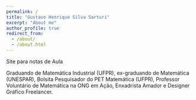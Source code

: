 ```yaml
---
permalink: /
title: "Gustavo Henrique Silva Sarturi"
excerpt: "About me"
author_profile: true
redirect_from: 
  - /about/
  - /about.html
---
```



Site para notas de Aula

Graduando de Matemática Industrial (UFPR), ex-graduando de Matemática (UNESPAR), Bolsita Pesquisador do PET Matemática (UFPR), Professor Voluntário de Matemática na ONG em Ação, Enxadrista Amador e Designer Gráfico Freelancer.

